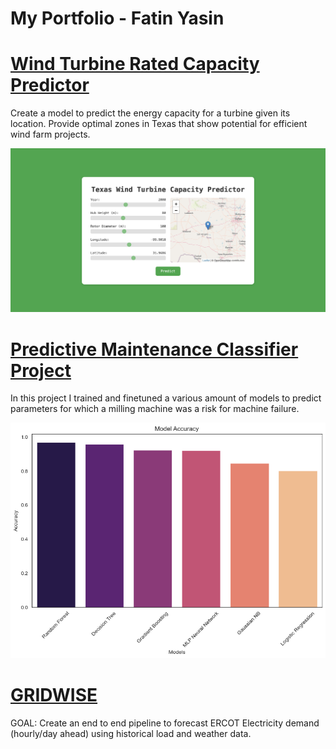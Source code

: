 # My Portfolio - Fatin Yasin

# [Wind Turbine Rated Capacity Predictor](https://github.com/fatinys/windturbine-optimization)
Create a model to predict the energy capacity for a turbine given its location.
Provide optimal zones in Texas that show potential for efficient wind farm projects.

![alt text](Images/app.png)

# [Predictive Maintenance Classifier Project](https://github.com/fatinys/Predictive-Mainenance)
In this project I trained and finetuned a various amount of models to predict parameters for which a milling machine was a risk for machine failure. 

![alt text](Images/modelaccuracy.png)


# [GRIDWISE](https://github.com/fatinys/gridwise)
GOAL: Create an end to end pipeline to forecast ERCOT Electricity demand (hourly/day ahead) using historical load and weather data.



